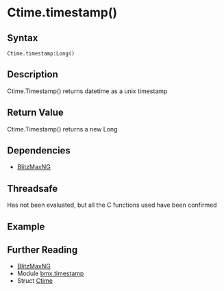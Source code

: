 # Ctime.timestamp()

## Syntax
```
Ctime.timestamp:Long()
``` 

## Description

Ctime.Timestamp() returns datetime as a unix timestamp 

## Return Value
Ctime.Timestamp() returns a new Long

## Dependencies
* [BlitzMaxNG](https://blitzmax.org)

## Threadsafe
Has not been evaluated, but all the C functions used have been confirmed

## Example

## Further Reading
* [BlitzMaxNG](https://blitzmax.org)
* Module [bmx.timestamp](../README.md)
* Struct [Ctime](Ctime.md)
